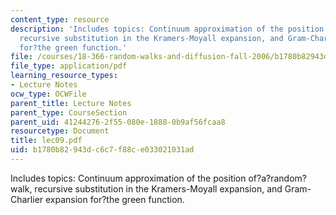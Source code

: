 ```yaml
---
content_type: resource
description: 'Includes topics: Continuum approximation of the position of?a?random?walk,
  recursive substitution in the Kramers-Moyall expansion, and Gram-Charlier expansion
  for?the green function.'
file: /courses/18-366-random-walks-and-diffusion-fall-2006/b1780b82943dc6c7f88ce033021031ad_lec09.pdf
file_type: application/pdf
learning_resource_types:
- Lecture Notes
ocw_type: OCWFile
parent_title: Lecture Notes
parent_type: CourseSection
parent_uid: 41244276-2f55-080e-1888-0b9af56fcaa8
resourcetype: Document
title: lec09.pdf
uid: b1780b82-943d-c6c7-f88c-e033021031ad
---
```

Includes topics: Continuum approximation of the position of?a?random?walk, recursive substitution in the Kramers-Moyall expansion, and Gram-Charlier expansion for?the green function.

